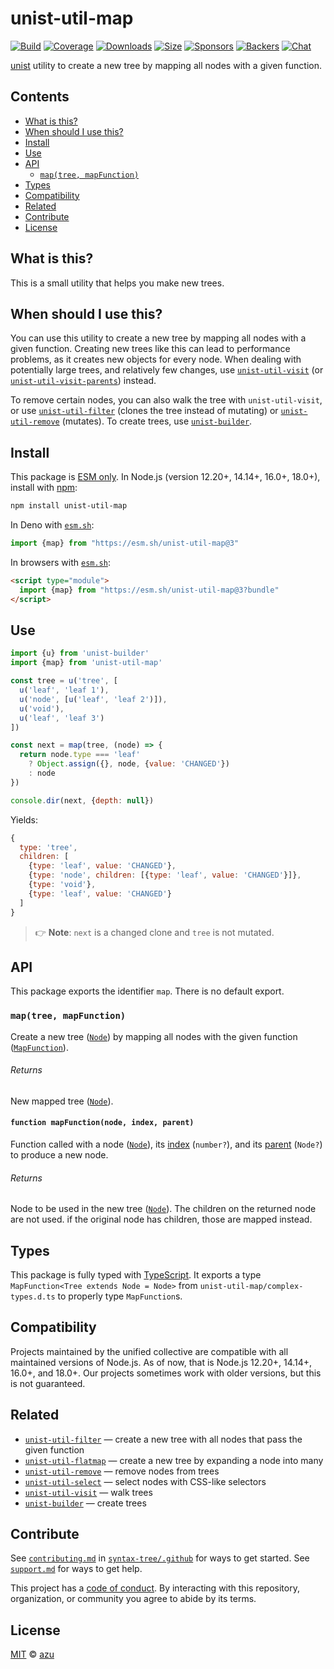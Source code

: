 # unist-util-map

[![Build][build-badge]][build]
[![Coverage][coverage-badge]][coverage]
[![Downloads][downloads-badge]][downloads]
[![Size][size-badge]][size]
[![Sponsors][sponsors-badge]][collective]
[![Backers][backers-badge]][collective]
[![Chat][chat-badge]][chat]

[unist][] utility to create a new tree by mapping all nodes with a given
function.

## Contents

*   [What is this?](#what-is-this)
*   [When should I use this?](#when-should-i-use-this)
*   [Install](#install)
*   [Use](#use)
*   [API](#api)
    *   [`map(tree, mapFunction)`](#maptree-mapfunction)
*   [Types](#types)
*   [Compatibility](#compatibility)
*   [Related](#related)
*   [Contribute](#contribute)
*   [License](#license)

## What is this?

This is a small utility that helps you make new trees.

## When should I use this?

You can use this utility to create a new tree by mapping all nodes with a given
function.
Creating new trees like this can lead to performance problems, as it creates
new objects for every node.
When dealing with potentially large trees, and relatively few changes, use
[`unist-util-visit`][unist-util-visit] (or
[`unist-util-visit-parents`][unist-util-visit-parents]) instead.

To remove certain nodes, you can also walk the tree with `unist-util-visit`, or
use [`unist-util-filter`][unist-util-filter] (clones the tree instead of
mutating) or [`unist-util-remove`][unist-util-remove] (mutates).
To create trees, use [`unist-builder`][unist-builder].

## Install

This package is [ESM only][esm].
In Node.js (version 12.20+, 14.14+, 16.0+, 18.0+), install with [npm][]:

```sh
npm install unist-util-map
```

In Deno with [`esm.sh`][esmsh]:

```js
import {map} from "https://esm.sh/unist-util-map@3"
```

In browsers with [`esm.sh`][esmsh]:

```html
<script type="module">
  import {map} from "https://esm.sh/unist-util-map@3?bundle"
</script>
```

## Use

```js
import {u} from 'unist-builder'
import {map} from 'unist-util-map'

const tree = u('tree', [
  u('leaf', 'leaf 1'),
  u('node', [u('leaf', 'leaf 2')]),
  u('void'),
  u('leaf', 'leaf 3')
])

const next = map(tree, (node) => {
  return node.type === 'leaf'
    ? Object.assign({}, node, {value: 'CHANGED'})
    : node
})

console.dir(next, {depth: null})
```

Yields:

```js
{
  type: 'tree',
  children: [
    {type: 'leaf', value: 'CHANGED'},
    {type: 'node', children: [{type: 'leaf', value: 'CHANGED'}]},
    {type: 'void'},
    {type: 'leaf', value: 'CHANGED'}
  ]
}
```

> 👉 **Note**: `next` is a changed clone and `tree` is not mutated.

## API

This package exports the identifier `map`.
There is no default export.

### `map(tree, mapFunction)`

Create a new tree ([`Node`][node]) by mapping all nodes with the given function
([`MapFunction`][map-function]).

###### Returns

New mapped tree ([`Node`][node]).

#### `function mapFunction(node, index, parent)`

Function called with a node ([`Node`][node]), its [index][] (`number?`), and its
[parent][] (`Node?`) to produce a new node.

###### Returns

Node to be used in the new tree ([`Node`][node]).
The children on the returned node are not used.
if the original node has children, those are mapped instead.

## Types

This package is fully typed with [TypeScript][].
It exports a type `MapFunction<Tree extends Node = Node>` from
`unist-util-map/complex-types.d.ts` to properly type `MapFunction`s.

## Compatibility

Projects maintained by the unified collective are compatible with all maintained
versions of Node.js.
As of now, that is Node.js 12.20+, 14.14+, 16.0+, and 18.0+.
Our projects sometimes work with older versions, but this is not guaranteed.

## Related

*   [`unist-util-filter`](https://github.com/syntax-tree/unist-util-filter)
    — create a new tree with all nodes that pass the given function
*   [`unist-util-flatmap`](https://gitlab.com/staltz/unist-util-flatmap)
    — create a new tree by expanding a node into many
*   [`unist-util-remove`](https://github.com/syntax-tree/unist-util-remove)
    — remove nodes from trees
*   [`unist-util-select`](https://github.com/syntax-tree/unist-util-select)
    — select nodes with CSS-like selectors
*   [`unist-util-visit`](https://github.com/syntax-tree/unist-util-visit)
    — walk trees
*   [`unist-builder`](https://github.com/syntax-tree/unist-builder)
    — create trees

## Contribute

See [`contributing.md`][contributing] in [`syntax-tree/.github`][health] for
ways to get started.
See [`support.md`][support] for ways to get help.

This project has a [code of conduct][coc].
By interacting with this repository, organization, or community you agree to
abide by its terms.

## License

[MIT][license] © [azu][author]

<!-- Definitions -->

[build-badge]: https://github.com/syntax-tree/unist-util-map/workflows/main/badge.svg

[build]: https://github.com/syntax-tree/unist-util-map/actions

[coverage-badge]: https://img.shields.io/codecov/c/github/syntax-tree/unist-util-map.svg

[coverage]: https://codecov.io/github/syntax-tree/unist-util-map

[downloads-badge]: https://img.shields.io/npm/dm/unist-util-map.svg

[downloads]: https://www.npmjs.com/package/unist-util-map

[size-badge]: https://img.shields.io/bundlephobia/minzip/unist-util-map.svg

[size]: https://bundlephobia.com/result?p=unist-util-map

[sponsors-badge]: https://opencollective.com/unified/sponsors/badge.svg

[backers-badge]: https://opencollective.com/unified/backers/badge.svg

[collective]: https://opencollective.com/unified

[chat-badge]: https://img.shields.io/badge/chat-discussions-success.svg

[chat]: https://github.com/syntax-tree/unist/discussions

[npm]: https://docs.npmjs.com/cli/install

[esm]: https://gist.github.com/sindresorhus/a39789f98801d908bbc7ff3ecc99d99c

[esmsh]: https://esm.sh

[typescript]: https://www.typescriptlang.org

[license]: license

[author]: https://efcl.info

[health]: https://github.com/syntax-tree/.github

[contributing]: https://github.com/syntax-tree/.github/blob/main/contributing.md

[support]: https://github.com/syntax-tree/.github/blob/main/support.md

[coc]: https://github.com/syntax-tree/.github/blob/main/code-of-conduct.md

[unist]: https://github.com/syntax-tree/unist

[node]: https://github.com/syntax-tree/unist#node

[parent]: https://github.com/syntax-tree/unist#parent-1

[index]: https://github.com/syntax-tree/unist#index

[unist-util-visit]: https://github.com/syntax-tree/unist-util-visit

[unist-util-visit-parents]: https://github.com/syntax-tree/unist-util-visit-parents

[unist-util-filter]: https://github.com/syntax-tree/unist-util-filter

[unist-util-remove]: https://github.com/syntax-tree/unist-util-remove

[unist-builder]: https://github.com/syntax-tree/unist-builder

[map-function]: #function-mapfunctionnode-index-parent
